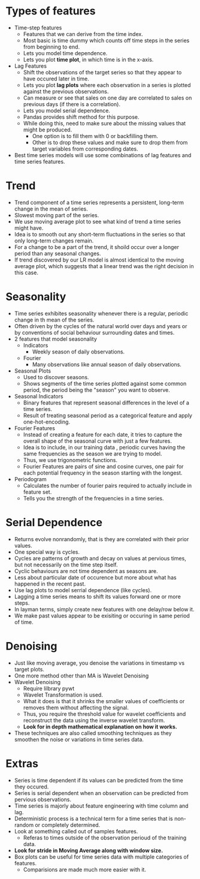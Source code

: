 # Types of features
* Time-step features
    * Features that we can derive from the time index.
    * Most basic is time dummy which counts off time steps in the series from beginning to end.
    * Lets you model time dependence.
    * Lets you plot **time plot**, in which time is in the x-axis.
* Lag Features
    * Shift the observations of the target series so that they appear to have occured later in time.
    * Lets you plot **lag plots** where each observation in a series is plotted against the previous observations.
    * Can measure or see that sales on one day are correlated to sales on previous days (if there is a correlation).
    * Lets you model serial dependence.
    * Pandas provides shift method for this purpose.
    * While doing this, need to make sure about the missing values that might be produced.
        * One option is to fill them with 0 or backfilling them.
        * Other is to drop these values and make sure to drop them from target variables from corresponding dates.
* Best time series models will use some combinations of lag features and time series features.

# Trend
* Trend component of a time series represents a persistent, long-term change in the mean of series.
* Slowest moving part of the series.
* We use moving average plot to see what kind of trend a time series might have.
* Idea is to smooth out any short-term fluctuations in the series so that only long-term changes remain.
* For a change to be a part of the trend, it shoild occur over a longer period than any seasonal changes.
* If trend discovered by our LR model is almost identical to the moving average plot, which suggests that a linear trend was the right decision in this case.

# Seasonality
* Time series exhibites seasonality whenever there is a regular, periodic change in th mean of the series.
* Often driven by the cycles of the natural world over days and years or by conventions of social behaviour surrounding dates and times.
* 2 features that model seasonality
    * Indicators
        * Weekly season of daily observations.
    * Fourier
        * Many observations like annual season of daily observations.
* Seasonal Plots
    * Used to discover seasons.
    * Shows segments of the time series plotted against some common period, the period being the "season" you want to observe.
* Seasonal Indicators
    * Binary features that represent seasonal differences in the level of a time series.
    * Result of treating seasonal period as a categorical feature and apply one-hot-encoding.
* Fourier Features
    * Instead of creating a feature for each date, it tries to capture the overall shape of the seasonal curve with just a few features.
    * Idea is to include, in our training data , periodic curves having the same frequencies as the season we are trying to model.
    * Thus, we use trigonometric functions.
    * Fourier Features are pairs of sine and cosine curves, one pair for each potential frequency in the season starting with the longest.
* Periodogram
    * Calculates the number of fourier pairs required to actually include in feature set.
    * Tells you the strength of the frequencies in a time series.

# Serial Dependence
* Returns evolve nonrandomly, that is they are correlated with their prior values.
* One special way is cycles.
* Cycles are patterns of growth and decay on values at pervious times, but not necessarily on the time step itself.
* Cyclic behaviours are not time dependent as seasons are.
* Less about particular date of occurence but more about what has happened in the recent past.
* Use lag plots to model serrial dependence (like cycles).
* Lagging a time series means to shift its values forward one or more steps.
* In layman terms, simply create new features with one delay/row below it.
* We make past values appear to be exisiting or occuring in same period of time.

# Denoising
* Just like moving average, you denoise the variations in timestamp vs target plots.
* One more method other than MA is Wavelet Denoising
* Wavelet Denoising
    * Require lilbrary pywt
    * Wavelet Transformation is used.
    * What it does is that it shrinks the smaller values of coefficients or removes them without affecting the signal.
    * Thus, you require the threshold value for wavelet coefficients and reconstruct the data using the inverse wavelet transform.
    * **Look for in depth mathematical explanation on how it works.**
* These techniques are also called smoothing techniques as they smoothen the noise or variations in time series data.

# Extras
* Series is time dependent if its values can be predicted from the time they occured.
* Series is serial dependent when an observation can be predicted from pervious observations.
* Time series is majorly about feature engineering with time column and lag.
* Deterministic process is a technical term for a time series that is non-random or completely determined.
* Look at something called out of samples features.
    * Referas to times outside of the observation perioud of the training data.
* **Look for stride in Moving Average along with window size.**
* Box plots can be useful for time series data with multiple categories of features.
    * Comparisions are made much more easier with it.